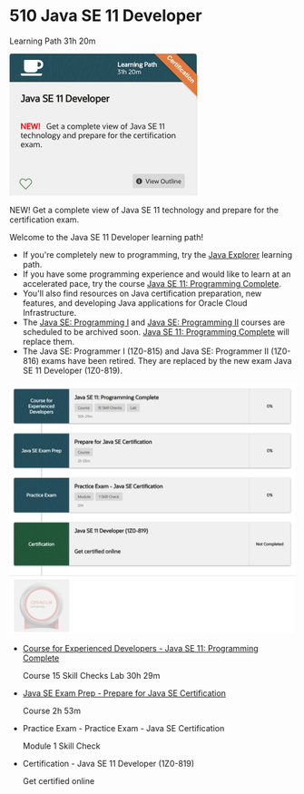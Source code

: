 # 510 Java SE 11 Developer

Learning Path 31h 20m

![portada](510_Java_SE_11_Developer/images/510-portada.png)

NEW! Get a complete view of Java SE 11 technology and prepare for the certification exam.
 
Welcome to the Java SE 11 Developer learning path!

* If you're completely new to programming, try the [Java Explorer]((https://learn.oracle.com/ols/learning-path/java-explorer/40805/79726)) learning path.
* If you have some programming experience and would like to learn at an accelerated pace, try the course [Java SE 11: Programming Complete](https://learn.oracle.com/ols/course/java-se-11-programming-complete/40805/78835).
* You'll also find resources on Java certification preparation, new features, and developing Java applications for Oracle Cloud Infrastructure.
* The [Java SE: Programming I]((https://learn.oracle.com/ols/course/java-se-programming-i/40805/54605)) and [Java SE: Programming II](https://learn.oracle.com/ols/course/java-se-programming-ii/40805/54247) courses are scheduled to be archived soon. [Java SE 11: Programming Complete]((https://learn.oracle.com/ols/course/java-se-11-programming-complete/40805/78835)) will replace them.
* The Java SE: Programmer I (1Z0-815) and Java SE: Programmer II (1Z0-816) exams have been retired. They are replaced by the new exam Java SE 11 Developer (1Z0-819).

![510-temario](510_Java_SE_11_Developer/images/510-temario.png)


* [Course for Experienced Developers	- Java SE 11: Programming Complete](510_Java_SE_11_Developer/01-Java-SE-11-Programming-Complete.md)
   
   Course 
   15 Skill Checks 
   Lab
   30h 29m
   
* [Java SE Exam Prep	- Prepare for Java SE Certification](510_Java_SE_11_Developer/02-Prepare-for-Java-SE-Certification.md)

   Course
   2h 53m
   
* Practice Exam	- Practice Exam - Java SE Certification

   Module 
   1 Skill Check

* Certification - Java SE 11 Developer (1Z0-819)
 
   Get certified online 
